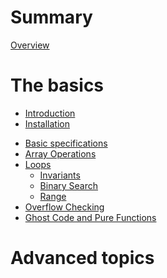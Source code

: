 # Summary

[Overview](./overview.md)

# The basics
- [Introduction]()
- [Installation]()
<!-- - [Getting started]() -->
- [Basic specifications](./basic-specs.md)
  <!-- - [`assert` and `assume`](./assert-assume.md) -->
  <!-- - [requires, ensures, and preserves](./requires-ensures.md)-->
- [Array Operations](./basic-array.md)
- [Loops](./loops.md)
  - [Invariants](./loops-invariant.md)
  - [Binary Search](./loops-binarysearch.md)
  - [Range](./loops-range.md)
- [Overflow Checking](./overflow.md)
- [Ghost Code and Pure Functions](./basic-ghost-pure.md)

# Advanced topics
